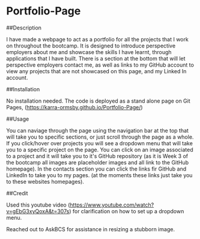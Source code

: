 # Portfolio-Page


##Description

I have made a webpage to act as a portfolio for all the projects that I work on throughout the bootcamp. It is designed to introduce perspective employers about me and showcase the skills I have learnt, through applications that I have built. There is a section at the bottom that will let perspective employers contact me, as well as links to my GitHub account to view any projects that are not showcased on this page, and my Linked In account.

##Installation

No installation needed. The code is deployed as a stand alone page on Git Pages, (https://karra-ormsby.github.io/Portfolio-Page/)

##Usage

You can naviage through the page using the navigation bar at the top that will take you to specific sections, or just scroll through the page as a whole. If you click/hover over projects you will see a dropdown menu that will take you to a specific project on the page. You can click on an image associated to a project and it will take you to it's GitHub repository (as it is Week 3 of the bootcamp all images are placeholder images and all link to the GitHub homepage). In the contacts section you can click the links fir GitHub and LinkedIn to take you to my pages. (at the moments these links just take you to these websites homepages).

##Credit

Used this youtube video (https://www.youtube.com/watch?v=gEbG3xyQoxA&t=307s) for clarification on how to set up a dropdown menu.

Reached out to AskBCS for assistance in resizing a stubborn image.


